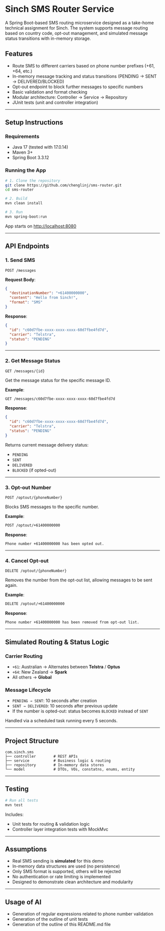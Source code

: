 # Sinch SMS Router Service

A Spring Boot-based SMS routing microservice designed as a take-home technical assignment for Sinch. The system supports message routing based on country code, opt-out management, and simulated message status transitions with in-memory storage.

## Features

- Route SMS to different carriers based on phone number prefixes (+61, +64, etc.)
- In-memory message tracking and status transitions (PENDING → SENT → DELIVERED/BLOCKED)
- Opt-out endpoint to block further messages to specific numbers
- Basic validation and format checking
- Modular architecture: Controller → Service → Repository
- JUnit tests (unit and controller integration)

---

## Setup Instructions

### Requirements

- Java 17 (tested with 17.0.14)
- Maven 3+
- Spring Boot 3.3.12

### Running the App

```bash
# 1. Clone the repository
git clone https://github.com/chenglinj/sms-router.git
cd sms-router

# 2. Build
mvn clean install

# 3. Run
mvn spring-boot:run
```

App starts on [http://localhost:8080](http://localhost:8080)

---

## API Endpoints

### 1. Send SMS

```http
POST /messages
```

**Request Body**:
```json
{
  "destinationNumber": "+61400000000",
  "content": "Hello from Sinch!",
  "format": "SMS"
}
```

**Response**:
```json
{
  "id": "c60d7fbe-xxxx-xxxx-xxxx-60d7fbe4fd7d",
  "carrier": "Telstra",
  "status": "PENDING"
}
```

---

### 2. Get Message Status

```http
GET /messages/{id}
```

Get the message status for the specific message ID.

**Example**:
```bash
GET /messages/c60d7fbe-xxxx-xxxx-xxxx-60d7fbe4fd7d
```

**Response**:
```json
{
  "id": "c60d7fbe-xxxx-xxxx-xxxx-60d7fbe4fd7d",
  "carrier": "Telstra",
  "status": "PENDING"
}
```

Returns current message delivery status:
- `PENDING`
- `SENT`
- `DELIVERED`
- `BLOCKED` (if opted-out)

---

### 3. Opt-out Number

```http
POST /optout/{phoneNumber}
```

Blocks SMS messages to the specific number.

**Example**:
```bash
POST /optout/+61400000000
```

**Response**:
```
Phone number +61400000000 has been opted out.
```

---

### 4. Cancel Opt-out

```http
DELETE /optout/{phoneNumber}
```

Removes the number from the opt-out list, allowing messages to be sent again.

**Example**:
```bash
DELETE /optout/+61400000000
```

**Response**:
```
Phone number +61400000000 has been removed from opt-out list.
```

---

## Simulated Routing & Status Logic

### Carrier Routing

- `+61`: Australian → Alternates between **Telstra** / **Optus**
- `+64`: New Zealand → **Spark**
- All others → **Global**

### Message Lifecycle

- `PENDING → SENT`: 10 seconds after creation
- `SENT → DELIVERED`: 10 seconds after previous update
- If the number is opted-out: status becomes `BLOCKED` instead of `SENT`

Handled via a scheduled task running every 5 seconds.

---

## Project Structure

```
com.sinch.sms
├── controller        # REST APIs
├── service           # Business logic & routing
├── repository        # In-memory data stores
└── model             # DTOs, VOs, constatns, enums, entity
```

---

## Testing

```bash
# Run all tests
mvn test
```

Includes:
- Unit tests for routing & validation logic
- Controller layer integration tests with MockMvc

---

## Assumptions

- Real SMS sending is **simulated** for this demo
- In-memory data structures are used (no persistence)
- Only SMS format is supported, others will be rejected
- No authentication or rate limiting is implemented
- Designed to demonstrate clean architecture and modularity

---

## Usage of AI

- Generation of regular expressions related to phone number validation
- Generation of the outline of unit tests
- Generation of the outline of this README.md file